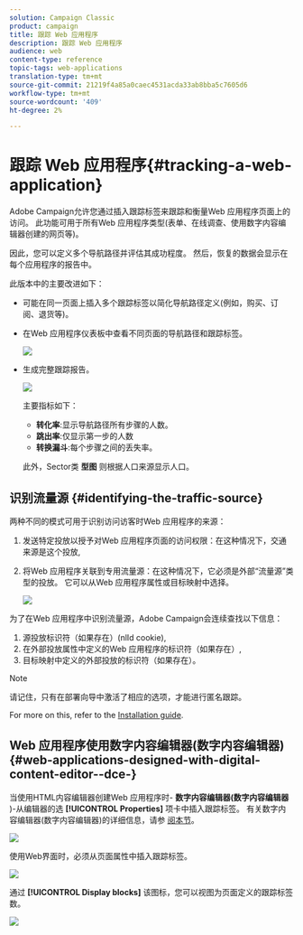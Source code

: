 ```yaml
---
solution: Campaign Classic
product: campaign
title: 跟踪 Web 应用程序
description: 跟踪 Web 应用程序
audience: web
content-type: reference
topic-tags: web-applications
translation-type: tm+mt
source-git-commit: 21219f4a85a0caec4531acda33ab8bba5c7605d6
workflow-type: tm+mt
source-wordcount: '409'
ht-degree: 2%

---
```



# 跟踪 Web 应用程序{#tracking-a-web-application}

Adobe Campaign允许您通过插入跟踪标签来跟踪和衡量Web 应用程序页面上的访问。 此功能可用于所有Web 应用程序类型(表单、在线调查、使用数字内容编辑器创建的网页等)。

因此，您可以定义多个导航路径并评估其成功程度。 然后，恢复的数据会显示在每个应用程序的报告中。

此版本中的主要改进如下：

* 可能在同一页面上插入多个跟踪标签以简化导航路径定义(例如，购买、订阅、退货等)。
* 在Web 应用程序仪表板中查看不同页面的导航路径和跟踪标签。

   ![](assets/trackers_1.png)

* 生成完整跟踪报告。

   ![](assets/trackers_5.png)

   主要指标如下：

   * **转化率**:显示导航路径所有步骤的人数。
   * **跳出率**:仅显示第一步的人数
   * **转换漏斗**:每个步骤之间的丢失率。

   此外，Sector类 **型图** 则根据人口来源显示人口。

## 识别流量源 {#identifying-the-traffic-source}

两种不同的模式可用于识别访问访客时Web 应用程序的来源：

1. 发送特定投放以授予对Web 应用程序页面的访问权限：在这种情况下，交通来源是这个投放,
1. 将Web 应用程序关联到专用流量源：在这种情况下，它必须是外部“流量源”类型的投放。 它可以从Web 应用程序属性或目标映射中选择。

   ![](assets/trackers_6.png)

为了在Web 应用程序中识别流量源，Adobe Campaign会连续查找以下信息：

1. 源投放标识符（如果存在）(nlId cookie),
1. 在外部投放属性中定义的Web 应用程序的标识符（如果存在）,
1. 目标映射中定义的外部投放的标识符（如果存在）。

>[!NOTE]
>
>请记住，只有在部署向导中激活了相应的选项，才能进行匿名跟踪。
>
>For more on this, refer to the [Installation guide](../../installation/using/deploying-an-instance.md).

## Web 应用程序使用数字内容编辑器(数字内容编辑器) {#web-applications-designed-with-digital-content-editor--dce-}

当使用HTML内容编辑器创建Web 应用程序时- **数字内容编辑器(数字内容编辑器** )-从编辑器的选 **[!UICONTROL Properties]** 项卡中插入跟踪标签。 有关数字内容编辑器(数字内容编辑器)的详细信息，请参 [阅本节](../../web/using/about-campaign-html-editor.md)。

![](assets/trackers_2.png)

使用Web界面时，必须从页面属性中插入跟踪标签。

![](assets/trackers_3.png)

通过 **[!UICONTROL Display blocks]** 该图标，您可以视图为页面定义的跟踪标签数。

![](assets/trackers_4.png)

